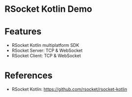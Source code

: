 RSocket Kotlin Demo
===================

# Features

* RSocket Kotlin multiplatform SDK
* RSocket Server: TCP & WebSocket
* RSocket Client: TCP & WebSocket

# References

* RSocket Kotlin: https://github.com/rsocket/rsocket-kotlin
